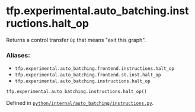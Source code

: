 <div itemscope itemtype="http://developers.google.com/ReferenceObject">
<meta itemprop="name" content="tfp.experimental.auto_batching.instructions.halt_op" />
<meta itemprop="path" content="Stable" />
</div>

# tfp.experimental.auto_batching.instructions.halt_op

Returns a control transfer `Op` that means "exit this graph".

### Aliases:

* `tfp.experimental.auto_batching.frontend.instructions.halt_op`
* `tfp.experimental.auto_batching.frontend.st.inst.halt_op`
* `tfp.experimental.auto_batching.instructions.halt_op`

``` python
tfp.experimental.auto_batching.instructions.halt_op()
```



Defined in [`python/internal/auto_batching/instructions.py`](https://github.com/tensorflow/probability/tree/master/tensorflow_probability/python/internal/auto_batching/instructions.py).

<!-- Placeholder for "Used in" -->
